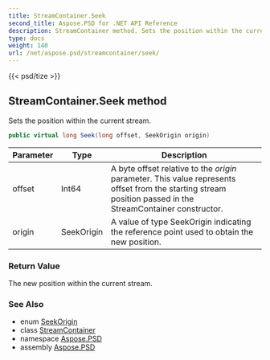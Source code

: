 ```yaml
---
title: StreamContainer.Seek
second_title: Aspose.PSD for .NET API Reference
description: StreamContainer method. Sets the position within the current stream
type: docs
weight: 140
url: /net/aspose.psd/streamcontainer/seek/
---
```

{{< psd/tize >}}
## StreamContainer.Seek method

Sets the position within the current stream.

```csharp
public virtual long Seek(long offset, SeekOrigin origin)
```

| Parameter | Type | Description |
| --- | --- | --- |
| offset | Int64 | A byte offset relative to the *origin* parameter. This value represents offset from the starting stream position passed in the StreamContainer constructor. |
| origin | SeekOrigin | A value of type SeekOrigin indicating the reference point used to obtain the new position. |

### Return Value

The new position within the current stream.

### See Also

* enum [SeekOrigin](../../seekorigin/)
* class [StreamContainer](../)
* namespace [Aspose.PSD](../../../aspose.psd/)
* assembly [Aspose.PSD](../../../)


